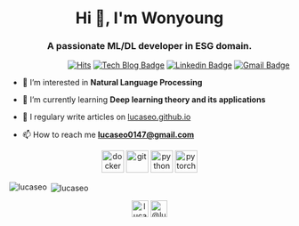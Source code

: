 <h1 align="center">Hi 👋, I'm Wonyoung</h1>
<h3 align="center">A passionate ML/DL developer in ESG domain.</h3>

<div align=right>
	
[![Hits](https://hits.seeyoufarm.com/api/count/incr/badge.svg?url=https%3A%2F%2Fgithub.com%2Flucaseo)](https://hits.seeyoufarm.com)   [![Tech Blog Badge](http://img.shields.io/badge/-Tech%20blog-black?style=flat-square&logo=github&link=https://lucaseo.github.io/)](https://lucaseo.github.io/)   [![Linkedin Badge](https://img.shields.io/badge/-LinkedIn-blue?style=flat-square&logo=Linkedin&logoColor=white&link=https://www.linkedin.com/in/lucaseo)](https://www.linkedin.com/in/lucaseo)   [![Gmail Badge](https://img.shields.io/badge/Gmail-d14836?style=flat-square&logo=Gmail&logoColor=white&link=mailto:lucaseo0147@gmail.com)](mailto:lucaseo0147@gmail.com)
	
</div> 

- 🔭 I’m interested in **Natural Language Processing**

- 🌱 I’m currently learning **Deep learning theory and its applications**

- 📝 I regulary write articles on [lucaseo.github.io](lucaseo.github.io)

- 📫 How to reach me **lucaseo0147@gmail.com**

<p align="center"><img src="https://devicons.github.io/devicon/devicon.git/icons/docker/docker-original-wordmark.svg" alt="docker" width="40" height="40"/> <img src="https://www.vectorlogo.zone/logos/git-scm/git-scm-icon.svg" alt="git" width="40" height="40"/> <img src="https://devicons.github.io/devicon/devicon.git/icons/python/python-original.svg" alt="python" width="40" height="40"/> <img src="https://www.vectorlogo.zone/logos/pytorch/pytorch-icon.svg" alt="pytorch" width="40" height="40"/></p><p><img align="left" src="https://github-readme-stats.vercel.app/api/top-langs/?username=lucaseo&layout=compact&hide=html" alt="lucaseo" /></p>

<p>&nbsp;<img align="center" src="https://github-readme-stats.vercel.app/api?username=lucaseo&show_icons=true" alt="lucaseo" /></p>

<p align="center">
<a href="https://linkedin.com/in/lucaseo" target="blank"><img align="center" src="https://cdn.jsdelivr.net/npm/simple-icons@3.0.1/icons/linkedin.svg" alt="lucaseo" height="30" width="30" /></a>
<a href="https://medium.com/@lucaseo0147" target="blank"><img align="center" src="https://cdn.jsdelivr.net/npm/simple-icons@3.0.1/icons/medium.svg" alt="@lucaseo0147" height="30" width="30" /></a>
</p>
